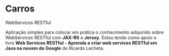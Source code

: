 # Carros
WebServices RESTful 

Aplicação simples para colocar em prática o conhecimento adquirido sobre WebServices RESTful com **JAX-RS** e **Jersey**. 
Estou tendo como apoio o livro **Web Services RESTful - Aprenda a criar web services RESTful em Java na nuvem do Google** do Ricardo Lecheta. 
